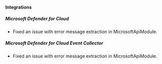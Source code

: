 
#### Integrations

##### Microsoft Defender for Cloud

- Fixed an issue with error message extraction in MicrosoftApiModule.

##### Microsoft Defender for Cloud Event Collector

- Fixed an issue with error message extraction in MicrosoftApiModule.
